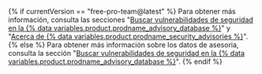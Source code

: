 {% if currentVersion == "free-pro-team@latest" %}
Para obtener más información, consulta las secciones "[Buscar vulnerabilidades de seguridad en la {% data variables.product.prodname_advisory_database %}](/code-security/supply-chain-security/browsing-security-vulnerabilities-in-the-github-advisory-database)" y "[Acerca de {% data variables.product.prodname_security_advisories %}](/code-security/security-advisories/about-github-security-advisories)".
{% else %}
Para obtener más información sobre los datos de asesoria, consulta la sección "<a href="/github/managing-security-vulnerabilities/browsing-security-vulnerabilities-in-the-github-advisory-database" class="dotcom-only">Buscar vulnerabilidades de seguridad en la {% data variables.product.prodname_advisory_database %}</a>".
{% endif %}
